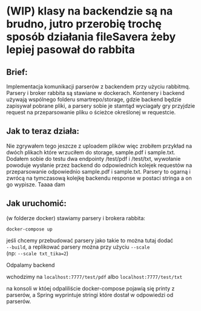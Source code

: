 # (WIP) klasy na backendzie są na brudno, jutro przerobię trochę sposób działania fileSavera żeby lepiej pasował do rabbita

## Brief:
Implementacja komunikacji parserów z backendem przy użyciu rabbitmq.
Parsery i broker rabbita są stawiane w dockerach. Kontenery i backend używają
wspólnego folderu smartrepo/storage, gdzie backend będzie zapisywał pobrane pliki,
a parsery sobie je stamtąd wyciagały gry przyjdzie request na przeparsowanie
pliku o ścieżce określonej w requestcie. 

## Jak to teraz działa:    

Nie zgrywałem tego jeszcze z uploadem plików więc zrobiłem przykład na dwóch plikach które wrzuciłem do storage, sample.pdf i sample.txt.
Dodałem sobie do testu dwa endpointy /test/pdf i /test/txt, wywołanie powoduje wysłanie przez backend do odpowiednich kolejek
requestów na przeparsowanie odpowiednio sample.pdf i sample.txt. Parsery to ogarną i zwrócą na tymczasową
kolejkę backendu response w postaci stringa a on go wypisze. Taaaa dam

## Jak uruchomić:
(w folderze docker) stawiamy parsery i brokera rabbita:
```
docker-compose up
```
jeśli chcemy przebudować parsery jako takie to można tutaj dodać   
`--build`, a replikować parsery można przy użyciu `--scale`  
(np: `--scale txt_tika=2`)

Odpalamy backend

wchodzimy na `localhost:7777/test/pdf` albo `localhost:7777/test/txt`

na konsoli w któej odpaliliście docker-compose pojawią się printy z parserów, a Spring
wyprintuje stringi które dostał w odpowiedzi od parserów.
